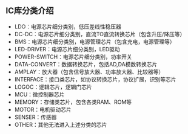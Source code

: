## IC库分类介绍
* LDO：电源芯片细分类别，低压差线性稳压器
* DC-DC：电源芯片细分类别，直流TO直流转换芯片（包含升压/降压等）
* BMS：电源芯片细分类别，电源管理芯片（包含充电，电源管理等）
* LED-DRIVER：电源芯片细分类别，LED驱动
* POWER-SWITCH：电源芯片细分类别，功率开关
* DATA-CONVERT：数据转换芯片，包括AD,DA模数转换芯片
* AMPLAY：放大器（包含信号放大器、功率放大器、比较器等）
* INTERFACE：接口类芯片，如协议转换芯片，协议扩展，识别等芯片
* LOGOC：逻辑芯片，逻辑门芯片
* MCU：微控制器芯片
* MEMORY：存储类芯片，包含各类RAM、ROM等
* MOTOR：电机驱动芯片
* SENSER：传感器
* OTHER：其他无法进入上述分类的芯片